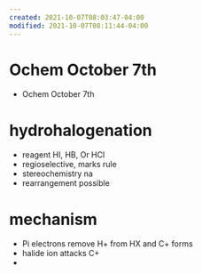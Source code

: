 ```yaml
---
created: 2021-10-07T08:03:47-04:00
modified: 2021-10-07T08:11:44-04:00
---
```


# Ochem October 7th

* Ochem October 7th

#  hydrohalogenation
* reagent HI, HB, Or HCl
* regioselective, marks rule
* stereochemistry na
* rearrangement possible
# mechanism
* Pi electrons remove H+ from HX and C+ forms
* halide ion attacks C+
*
